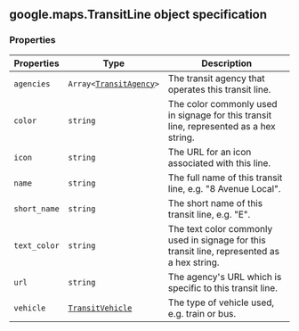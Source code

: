 <h2 id="TransitLine">
google.maps.TransitLine
object specification
</h2><h3 id="devsite_header_129">Properties</h3><table summary="interface TransitLine - Properties" width="100%">
<thead>
<tr><th>Properties</th>
<th>Type</th>
<th>Description</th>
</tr></thead>
<tbody>
<tr>
<td><code>agencies</code></td>
<td><code>Array&lt;<a href="https://github.com/amenadiel/google-maps-documentation/blob/master/docs/google.maps.TransitAgency.md">TransitAgency</a>&gt;</code></td>
<td>The transit agency that operates this transit line.</td>
</tr>
<tr>
<td><code>color</code></td>
<td><code>string</code></td>
<td>The color commonly used in signage for this transit line, represented as a hex string.</td>
</tr>
<tr>
<td><code>icon</code></td>
<td><code>string</code></td>
<td>The URL for an icon associated with this line.</td>
</tr>
<tr>
<td><code>name</code></td>
<td><code>string</code></td>
<td>The full name of this transit line, e.g. "8 Avenue Local".</td>
</tr>
<tr>
<td><code>short_name</code></td>
<td><code>string</code></td>
<td>The short name of this transit line, e.g. "E".</td>
</tr>
<tr>
<td><code>text_color</code></td>
<td><code>string</code></td>
<td>The text color commonly used in signage for this transit line, represented as a hex string.</td>
</tr>
<tr>
<td><code>url</code></td>
<td><code>string</code></td>
<td>The agency's URL which is specific to this transit line.</td>
</tr>
<tr>
<td><code>vehicle</code></td>
<td><code><a href="https://github.com/amenadiel/google-maps-documentation/blob/master/docs/google.maps.TransitVehicle.md">TransitVehicle</a></code></td>
<td>The type of vehicle used, e.g. train or bus.</td>
</tr>
</tbody>
</table>